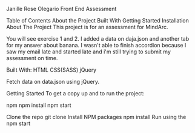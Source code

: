Janille Rose Olegario
Front End Assessment

Table of Contents
About the Project
Built With
Getting Started
Installation
About The Project
This project is for an assessment for MindArc.

You will see exercise 1 and 2. I added a data on daja.json and another tab for my answer about banana.
I wasn't able to finish accordion because I saw my email late and started late and i'm still trying to submit my assessment on time.

Built With:
HTML
CSS(SASS)
jQuery

Fetch data on data.json using jQuery.

Getting Started
To get a copy up and to run the project:

npm
npm install
npm start

Clone the repo
git clone 
Install NPM packages
npm install
Run using the npm start
